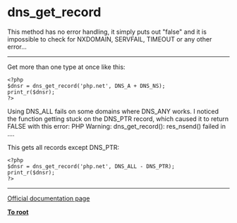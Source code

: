 # dns_get_record



This method has no error handling, it simply puts out "false" and it is impossible to check for NXDOMAIN, SERVFAIL, TIMEOUT or any other error...  

---

Get more than one type at once like this:<br>

```
<?php
$dnsr = dns_get_record('php.net', DNS_A + DNS_NS);
print_r($dnsr);
?>
```


Using DNS_ALL fails on some domains where DNS_ANY works. I noticed the function getting stuck on the DNS_PTR record, which caused it to return FALSE with this error:
PHP Warning:  dns_get_record(): res_nsend() failed in ....

This gets all records except DNS_PTR:


```
<?php
$dnsr = dns_get_record('php.net', DNS_ALL - DNS_PTR);
print_r($dnsr);
?>
```
  

---

[Official documentation page](https://www.php.net/manual/en/function.dns-get-record.php)

**[To root](/README.md)**
